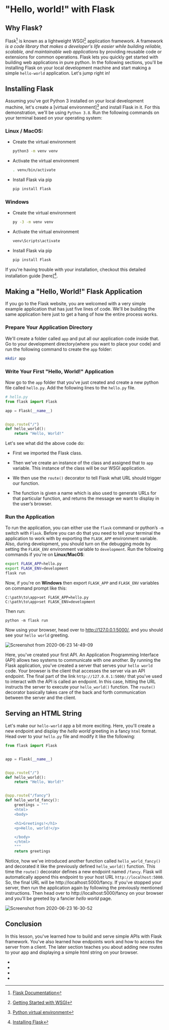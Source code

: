# "Hello, world!" with Flask

## Why Flask?

Flask[^flask] is known as a lightweight WSGI[^wsgi] application framework. A framework *is a code library that makes a developer's life easier while building reliable, scalable, and maintainable web applications* by providing reusable code or extensions for common operations. Flask lets you quickly get started with building web applications in pure python. In the following sections, you'll be installing Flask on your local development machine and start making a simple `hello-world` application. Let's jump right in!

## Installing Flask

Assuming you've got Python 3 installed on your local development machine, let's create a [virtual environment][^venv] and install Flask in it. For this demonstration, we'll be using `Python 3.8`. Run the following commands on your terminal based on your operating system:

### Linux / MacOS:

* Create the virtual environment

    ```bash
    python3 -m venv venv
    ```

* Activate the virtual environment

    ```bash
    . venv/bin/activate
    ```

* Install Flask via pip

    ```bash
    pip install Flask
    ```

### Windows

* Create the virtual environment

    ```bash
    py -3 -m venv venv
    ```

* Activate the virtual environment

    ```bash
    venv\Scripts\activate
    ```

* Install Flask via pip

    ```bash
    pip install Flask
    ```

If you're having trouble with your installation, checkout this detailed installation guide [here][^flask-install].

## Making a "Hello, World!" Flask Application

If you go to the Flask website, you are welcomed with a very simple example application that has just five lines of code. We'll be building the same application here just to get a hang of how the entire process works.

### Prepare Your Application Directory

We'll create a folder called `app` and put all our application code inside that. Go to your development directory(where you want to place your code) and run the following command to create the `app` folder:

```bash
mkdir app
```

### Write Your First "Hello, World!" Application

Now go to the `app` folder that you've just created and create a new python file called `hello.py`. Add the following lines to the `hello.py` file.

```python
# hello.py
from flask import Flask

app = Flask(__name__)


@app.route("/")
def hello_world():
    return "Hello, World!"
```

Let's see what did the above code do:

* First we imported the Flask class.

* Then we've create an instance of the class and assigned that to `app` variable. This instance of the class will be our WSGI application.

* We then use the `route()` decorator to tell Flask what URL should trigger our function.

* The function is given a name which is also used to generate URLs for that particular function, and returns the message we want to display in the user’s browser.

### Run the Application

To run the application, you can either use the `flask` command or python’s `-m` switch with `Flask`. Before you can do that you need to tell your terminal the application to work with by exporting the `FLASK_APP` environment variable. Also, during development, you should turn on the debugging mode by setting the `FLASK_ENV` environment variable to `development`. Run the following commands if you're on **Linux/MacOS**:

```bash
export FLASK_APP=hello.py
export FLASK_ENV=development
flask run
```


Now, if you're on **Windows** then export `FLASK_APP` and `FLASK_ENV` variables on command prompt like this:

```
C:\path\to\app>set FLASK_APP=hello.py
C:\path\to\app>set FLASK_ENV=development
```

Then run:

```
python -m flask run
```

Now using your browser, head over to http://127.0.0.1:5000/, and you should see your `hello world` greeting.

![Screenshot from 2020-06-23 14-49-09](https://user-images.githubusercontent.com/30027932/85382453-cda74200-b560-11ea-810e-a357545531ee.png)


Here, you've created your first API. An Application Programming Interface (API) allows two systems to communicate with one another. By running the Flask application, you've created a server that serves your `hello world` code. Your browser is the client that accesses the server via an API endpoint. The final part of the link `http://127.0.0.1:5000/` that you've used to interact with the API is called an endpoint. In this case, hitting the URL instructs the server to execute your `hello_world()` function. The `route()` decorator basically takes care of the back and forth communication between the server and the client.

## Serving an HTML String

Let's make our `hello-world` app a bit more exciting. Here, you'll create a new endpoint and display the *hello world* greeting in a fancy `html` format. Head over to your `hello.py` file and modify it like the following:

```python
from flask import Flask


app = Flask(__name__)


@app.route("/")
def hello_world():
    return "Hello, World!"


@app.route("/fancy")
def hello_world_fancy():
    greetings = """
    <html>
    <body>

    <h1>Greetings!</h1>
    <p>Hello, world!</p>

    </body>
    </html>
    """
    return greetings
```

Notice, how we've introduced another function called `hello_world_fancy()` and decorated it like the previously defined `hello_world()` function. This time the `route()` decorator defines a new endpoint named `/fancy`. Flask will automatically append this endpoint to your host URL `http://localhost:5000`. So, the final URL will be http://localhost:5000/fancy. If you've stopped your server, then run the application again by following the previously mentioned instructions. Then head over to http://localhost:5000/fancy on your browser and you'll be greeted by a fancier *hello world* page.

![Screenshot from 2020-06-23 16-30-52](https://user-images.githubusercontent.com/30027932/85393520-f7676580-b56e-11ea-93ed-fc6621116e04.png)

## Conclusion

In this lesson, you've learned how to build and serve simple APIs with Flask framework. You've also learned how endpoints work and how to access the server from a client. The later section teaches you about adding new routes to your app and displaying a simple html string on your browser.

* [^flask]: [Flask Documentation](https://flask.palletsprojects.com/en/1.1.x/)
* [^wsgi]: [Getting Started with WSGI](https://wsgi.readthedocs.io/en/latest/what.html)
* [^venv]: [Python virtual environment](https://docs.python.org/3/library/venv.html#:~:text=A%20virtual%20environment%20is%20a,part%20of%20your%20operating%20system.)
* [^flask-install]: [Installing Flask](https://flask.palletsprojects.com/en/1.1.x/installation/)
